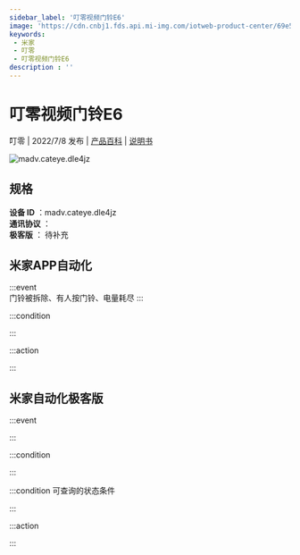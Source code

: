 ```yaml
---
sidebar_label: '叮零视频门铃E6'
image: 'https://cdn.cnbj1.fds.api.mi-img.com/iotweb-product-center/69e5efdbe614fb1a58cb154fb5235c6a_1642390446945.png?GalaxyAccessKeyId=AKVGLQWBOVIRQ3XLEW&Expires=9223372036854775807&Signature=aj1kCHOux1kZQ3rOCIdmrtoEw1E='
keywords: 
 - 米家
 - 叮零
 - 叮零视频门铃E6
description : ''
---
```

# 叮零视频门铃E6

叮零 | 2022/7/8 发布 | [产品百科](https://home.mi.com/webapp/content/baike/product/index.html?model=madv.cateye.dle4jz/) | [说明书](https://home.mi.com/views/introduction.html?model=madv.cateye.dle4jz&region=cn)

![madv.cateye.dle4jz](https://cdn.cnbj1.fds.api.mi-img.com/iotweb-product-center/69e5efdbe614fb1a58cb154fb5235c6a_1642390446945.png?GalaxyAccessKeyId=AKVGLQWBOVIRQ3XLEW&Expires=9223372036854775807&Signature=aj1kCHOux1kZQ3rOCIdmrtoEw1E=)

## 规格  
> 
**设备 ID** ：madv.cateye.dle4jz  
**通讯协议** ：  
**极客版**  ： 待补充 


## 米家APP自动化  

:::event  
门铃被拆除、有人按门铃、电量耗尽
:::

:::condition  

:::

:::action   

:::

## 米家自动化极客版  

:::event  

:::

:::condition  

:::

:::condition 可查询的状态条件  

:::

:::action  

:::

        
